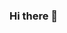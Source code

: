 ### Hi there 👋

<!--
**beytullahay/beytullahay** is a ✨ _special_ ✨ repository because its `README.md` (this file) appears on your GitHub profile.

![](https://giphy.com/gifs/explosion-oe33xf3B50fsc)
![giphy](https://user-images.githubusercontent.com/81561442/233941649-e526fd67-494c-4a74-bce2-9ece8365307b.gif)


Here are some ideas to get you started:

- 🔭 I’m currently working on ...
- 🌱 I’m currently learning ...
- 👯 I’m looking to collaborate on ...
- 🤔 I’m looking for help with ...
- 💬 Ask me about ...
- 📫 How to reach me: ...
- 😄 Pronouns: ...
- ⚡ Fun fact: ...
-->
